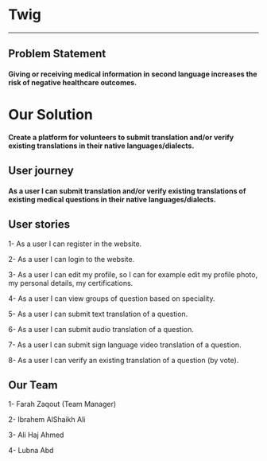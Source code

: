 # Twig
-----


## Problem Statement

#### Giving or receiving medical information in second language increases the risk of negative healthcare outcomes.


# Our Solution
#### Create a platform for volunteers to submit translation and/or verify existing translations in their native languages/dialects.


## User journey

#### As a user I can submit translation and/or verify existing translations of existing medical questions in their native languages/dialects.


## User stories
1- As a user I can register in the website.

2- As a user I can login to the website.

3- As a user I can edit my profile, so I can for example edit my profile photo, my personal details, my certifications.

4- As a user I can view groups of question based on speciality.

5- As a user I can submit text translation of a question.

6- As a user I can submit audio translation of a question.

7- As a user I can submit sign language video translation of a question.

8- As a user I can verify an existing translation of a question (by vote).



## Our Team 

1- Farah Zaqout (Team Manager)

2- Ibrahem AlShaikh Ali

3- Ali Haj Ahmed

4- Lubna Abd
